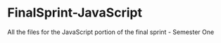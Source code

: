# FinalSprint-JavaScript
All the files for the JavaScript portion of the final sprint - Semester One
